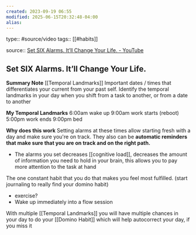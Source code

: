 ```yaml
---
created: 2023-09-19 06:55
modified: 2025-06-15T20:32:48-04:00
alias: 
---
```

type:: #source/video 
tags:: [[#habits]] 

source:: [Set SIX Alarms. It’ll Change Your Life. - YouTube](https://www.youtube.com/watch?v=hApnn1vnWi0)
## Set SIX Alarms. It’ll Change Your Life.

**Summary Note**
[[Temporal Landmarks]]
Important dates / times that differentiates your current from your past self.
Identify the temporal landmarks in your day
when you shift from a task to another, or from a date to another

**My Temporal Landmarks**
	6:00am wake up
	9:00am work starts (reboot)
	5:00pm work ends
	9:00pm bed

**Why does this work**
Setting alarms at these times allow starting fresh with a day and make sure you're on track. They also can be **automatic reminders that make sure that you are on track and on the right path.**
- The alarms you set decreases [[cognitive load]], decreases the amount of information you need to hold in your brain, this allows you to pay more attention to the task at hand

The one constant habit that you do that makes you feel most fulfilled.
(start journaling to really find your domino habit)
- exercise?
- Wake up immediately into a flow session


With multiple [[Temporal Landmarks]] you will have multiple chances in your day to do your [[Domino Habit]] which will help autocorrect your day, if you miss it
